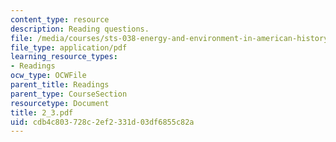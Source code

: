 ```yaml
---
content_type: resource
description: Reading questions.
file: /media/courses/sts-038-energy-and-environment-in-american-history-1705-2005-fall-2006/cdb4c803728c2ef2331d03df6855c82a_2_3.pdf
file_type: application/pdf
learning_resource_types:
- Readings
ocw_type: OCWFile
parent_title: Readings
parent_type: CourseSection
resourcetype: Document
title: 2_3.pdf
uid: cdb4c803-728c-2ef2-331d-03df6855c82a
---
```

